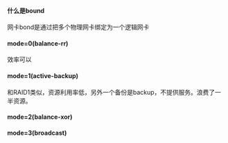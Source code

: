 #### 什么是bound
网卡bond是通过把多个物理网卡绑定为一个逻辑网卡
#### mode=0(balance-rr)
效率可以
#### mode=1(active-backup)
和RAID1类似，资源利用率低，另外一个备份是backup，不提供服务。浪费了一半资源。
#### mode=2(balance-xor)
#### mode=3(broadcast)
